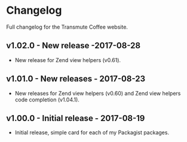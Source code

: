 # Changelog

Full changelog for the Transmute Coffee website.

## v1.02.0 - New release -2017-08-28

* New release for Zend view helpers (v0.61).

## v1.01.0  - New releases - 2017-08-23

* New releases for Zend view helpers (v0.60) and Zend view helpers code completion (v1.04.1).

## v1.00.0 - Initial release - 2017-08-19

* Initial release, simple card for each of my Packagist packages.
